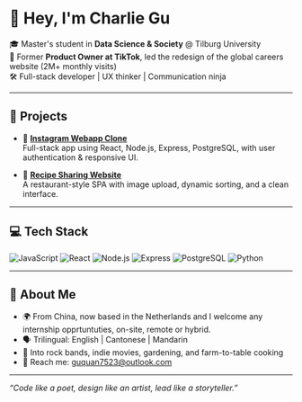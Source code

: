 

# 👋 Hey, I'm Charlie Gu

🎓 Master's student in **Data Science & Society** @ Tilburg University  
💼 Former **Product Owner at TikTok**, led the redesign of the global careers website (2M+ monthly visits)  
🛠️ Full-stack developer | UX thinker | Communication ninja

---

## 🚀 Projects

- 📸 [**Instagram Webapp Clone**](https://github.com/oneandonlycharlie/Instagram-clone)  
  Full-stack app using React, Node.js, Express, PostgreSQL, with user authentication & responsive UI.

- 🍳 [**Recipe Sharing Website**](https://github.com/oneandonlycharlie/Kitchen_inventory)  
  A restaurant-style SPA with image upload, dynamic sorting, and a clean interface.

---

## 💻 Tech Stack

![JavaScript](https://img.shields.io/badge/-JavaScript-F7DF1E?style=flat-square&logo=javascript&logoColor=black)
![React](https://img.shields.io/badge/-React-61DAFB?style=flat-square&logo=react&logoColor=black)
![Node.js](https://img.shields.io/badge/-Node.js-339933?style=flat-square&logo=node.js&logoColor=white)
![Express](https://img.shields.io/badge/-Express-000000?style=flat-square&logo=express&logoColor=white)
![PostgreSQL](https://img.shields.io/badge/-PostgreSQL-336791?style=flat-square&logo=postgresql&logoColor=white)
![Python](https://img.shields.io/badge/-Python-3776AB?style=flat-square&logo=python&logoColor=white)

---


## 🌱 About Me

- 🌍 From China, now based in the Netherlands and I welcome any internship opprtuntuties, on-site, remote or hybrid.
- 🗣 Trilingual: English | Cantonese | Mandarin  
- 🎸 Into rock bands, indie movies, gardening, and farm-to-table cooking  
- 💌 Reach me: [guquan7523@outlook.com](mailto:guquan7523@outlook.com)

---

_“Code like a poet, design like an artist, lead like a storyteller.”_
